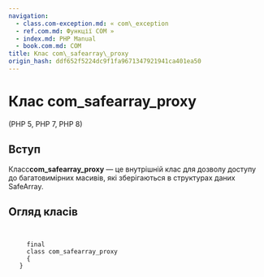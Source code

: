 ```yaml
---
navigation:
  - class.com-exception.md: « com\_exception
  - ref.com.md: Функції COM »
  - index.md: PHP Manual
  - book.com.md: COM
title: Клас com\_safearray\_proxy
origin_hash: ddf652f5224dc9f1fa9671347921941ca401ea50
---
```

# Клас com\_safearray\_proxy

(PHP 5, PHP 7, PHP 8)

## Вступ

Класс**com\_safearray\_proxy** — це внутрішній клас для дозволу доступу до багатовимірних масивів, які зберігаються в структурах даних SafeArray.

## Огляд класів

```classsynopsis

    
     final
     class com_safearray_proxy
     {
   }
```

